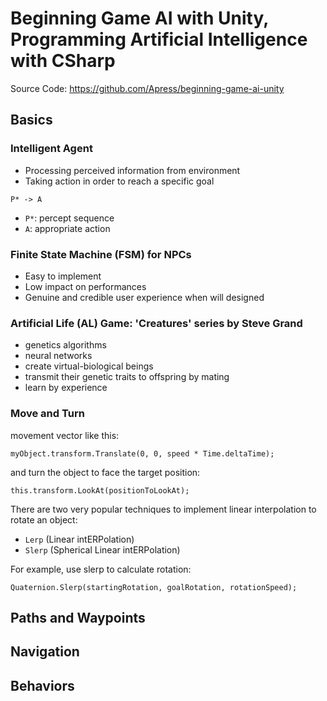 # Beginning Game AI with Unity, Programming Artificial Intelligence with CSharp

Source Code: <https://github.com/Apress/beginning-game-ai-unity>

## Basics

### Intelligent Agent

- Processing perceived information from environment
- Taking action in order to reach a specific goal

`P* -> A`

- `P*`: percept sequence
- `A`: appropriate action

### Finite State Machine (FSM) for NPCs

- Easy to implement
- Low impact on performances
- Genuine and credible user experience when will designed

### Artificial Life (AL) Game: 'Creatures' series by Steve Grand

- genetics algorithms
- neural networks
- create virtual-biological beings
- transmit their genetic traits to offspring by mating
- learn by experience

### Move and Turn

movement vector like this:

`myObject.transform.Translate(0, 0, speed * Time.deltaTime);`

and turn the object to face the target position:

`this.transform.LookAt(positionToLookAt);`

There are two very popular techniques to implement linear interpolation to rotate an object:

- `Lerp` (Linear intERPolation)
- `Slerp` (Spherical Linear intERPolation)

For example, use slerp to calculate rotation:

`Quaternion.Slerp(startingRotation, goalRotation, rotationSpeed);`

## Paths and Waypoints

## Navigation

## Behaviors
